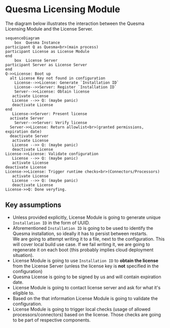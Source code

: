 Quesma Licensing Module
=======================

The diagram below illustrates the interaction between the Quesma Licensing Module and the License Server.

```mermaid
sequenceDiagram
    box  Quesma Instance
participant Q as Quesma<br>(main process)
participant License as License Module
end
    box  License Server
participant Server as License Server
end 
Q->>License: Boot up
  alt License Key not found in configuration
    License-->>License: Generate `Installation ID`
    License-->>Server: Register `Installation ID`
    Server-->>License: Obtain license
   activate License
   License -->> Q: (maybe panic)
   deactivate License
end
   License->>Server: Present license
  activate Server
    Server-->>Server: Verify license
  Server->>License: Return allowlist<br>(granted permissions, expiration date)
  deactivate Server
   activate License
   License -->> Q: (maybe panic)
   deactivate License
License->>License: Validate configuration
   License -->> Q: (maybe panic)
   activate License
deactivate License
License->>License: Trigger runtime checks<br>(Connectors/Processors)
   activate License
   License -->> Q: (maybe panic)
   deactivate License
License->>Q: Done veryfing.
```

## Key assumptions 

* Unless provided explicitly, License Module is going to generate unique `Installation ID` in the form of UUID.
* Aforementioned `Installation ID` is going to be used to identify the Quesma installation, so ideally it has to persist between restarts. \
  We are going to attempt writing it to a file, next to the configuration. This will cover local build use case. 
  If we fail writing it, we are going to regenerate it on each boot (this probably implies cloud deployment situation). 
* License Module is going to use `Installation ID` to **obtain the license** from the License Server (unless the license key is **not** specified in the configuration)
* Quesma License is going to be signed by us and will contain expiration date.
* License Module is going to contact license server and ask for what it's eligible to.
* Based on the that information License Module is going to validate the configuration.
* License Module is going to trigger local checks (usage of allowed processors/connectors) based on the license.
  Those checks are going to be part of respective components.
